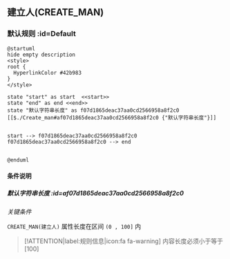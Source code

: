 ## 建立人(CREATE_MAN) <!-- {docsify-ignore-all} -->

   

### 默认规则 :id=Default

```plantuml
@startuml
hide empty description
<style>
root {
  HyperlinkColor #42b983
}
</style>

state "start" as start  <<start>>
state "end" as end <<end>>
state "默认字符串长度" as f07d1865deac37aa0cd2566958a8f2c0 [[$./Create_man#af07d1865deac37aa0cd2566958a8f2c0 {"默认字符串长度"}]]


start --> f07d1865deac37aa0cd2566958a8f2c0 
f07d1865deac37aa0cd2566958a8f2c0 --> end 


@enduml
```

#### 条件说明

##### 默认字符串长度 :id=af07d1865deac37aa0cd2566958a8f2c0


*关键条件*


`CREATE_MAN(建立人)` 属性长度在区间 `(0 , 100]` 内

> [!ATTENTION|label:规则信息|icon:fa fa-warning]
> 内容长度必须小于等于[100]







